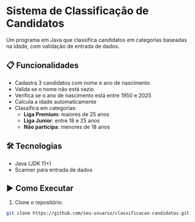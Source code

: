 # Sistema de Classificação de Candidatos

Um programa em Java que classifica candidatos em categorias baseadas na idade, com validação de entrada de dados.

## 📋 Funcionalidades

- Cadastra 3 candidatos com nome e ano de nascimento
- Valida se o nome não está vazio
- Verifica se o ano de nascimento está entre 1950 e 2025
- Calcula a idade automaticamente
- Classifica em categorias:
  - **Liga Premium**: maiores de 25 anos
  - **Liga Junior**: entre 18 e 25 anos
  - **Não participa**: menores de 18 anos

## 🛠️ Tecnologias

- Java (JDK 11+)
- Scanner para entrada de dados

## ▶️ Como Executar

1. Clone o repositório:
```bash
git clone https://github.com/seu-usuario/classificacao-candidatos.git
